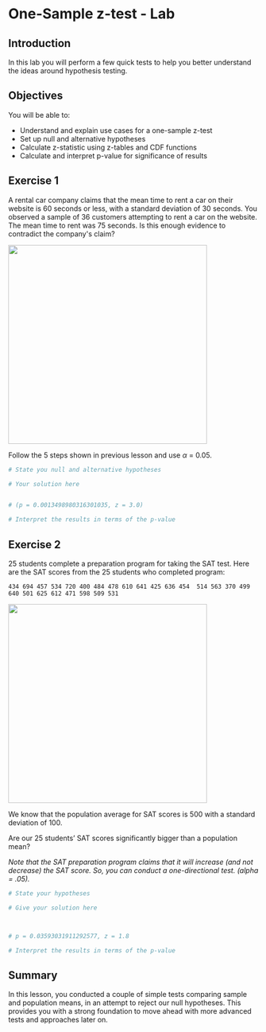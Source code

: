 
# One-Sample z-test - Lab

## Introduction
In this lab you will perform a few quick tests to help you better understand the ideas around hypothesis testing.

## Objectives
You will be able to:
* Understand and explain use cases for a one-sample z-test
* Set up null and alternative hypotheses
* Calculate z-statistic using z-tables and CDF functions
* Calculate and interpret p-value for significance of results

## Exercise 1
A rental car company claims that the mean time to rent a car on their website is 60 seconds or less, with a standard deviation of 30 seconds. You observed a sample of 36 customers attempting to rent a car on the website. The mean time to rent was 75 seconds. Is this enough evidence to contradict the company's claim? 

<img src="http://www.guptatravelsjabalpur.com/wp-content/uploads/2016/04/car-rentalservice.jpg" width="400">

Follow the 5 steps shown in previous lesson and use $\alpha$ = 0.05. 


```python
# State you null and alternative hypotheses

```


```python
# Your solution here


# (p = 0.0013498980316301035, z = 3.0)
```


```python
# Interpret the results in terms of the p-value


```

## Exercise 2

25 students complete a preparation program for taking the SAT test.  Here are the SAT scores from the 25 students who completed  program:

``
434 694 457 534 720 400 484 478 610 641 425 636 454 
514 563 370 499 640 501 625 612 471 598 509 531
``

<img src="http://falearningsolutions.com/wp-content/uploads/2015/09/FAcogtrain71FBimage.jpg" width="400">

We know that the population average for SAT scores is 500 with a standard deviation of 100.

Are our 25 students’ SAT scores significantly bigger than a population mean? 

*Note that the SAT preparation program claims that it will increase (and not decrease) the SAT score.  So, you can conduct a one-directional test. (alpha = .05).*


```python
# State your hypotheses 

```


```python
# Give your solution here 



# p = 0.03593031911292577, z = 1.8
```


```python
# Interpret the results in terms of the p-value

```

## Summary

In this lesson, you conducted a couple of simple tests comparing sample and population means, in an attempt to reject our null hypotheses. This provides you with a strong foundation to move ahead with more advanced tests and approaches later on.
